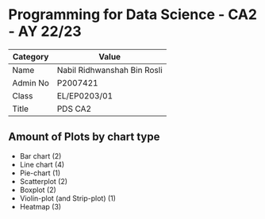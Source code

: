 # Programming for Data Science - CA2 - AY 22/23

| Category | Value                       |
| -------- | --------------------------- |
| Name     | Nabil Ridhwanshah Bin Rosli |
| Admin No | P2007421                    |
| Class    | EL/EP0203/01                |
| Title    | PDS CA2                     |

## Amount of Plots by chart type

-   Bar chart (2)
-   Line chart (4)
-   Pie-chart (1)
-   Scatterplot (2)
-   Boxplot (2)
-   Violin-plot (and Strip-plot) (1)
-   Heatmap (3)
